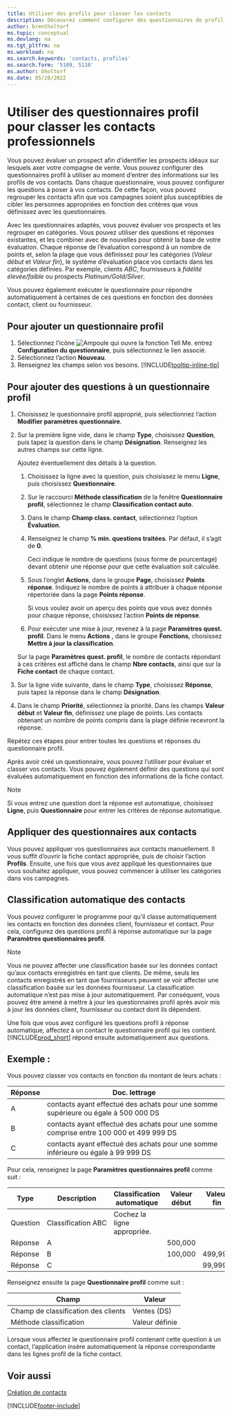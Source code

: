 ```yaml
---
title: Utiliser des profils pour classer les contacts
description: Découvrez comment configurer des questionnaires de profil pour aider à classer les profils de vos contacts professionnels.
author: brentholtorf
ms.topic: conceptual
ms.devlang: na
ms.tgt_pltfrm: na
ms.workload: na
ms.search.keywords: 'contacts, profiles'
ms.search.form: '5109, 5110'
ms.author: bholtorf
ms.date: 05/20/2022
---
```


# Utiliser des questionnaires profil pour classer les contacts professionnels

Vous pouvez évaluer un prospect afin d’identifier les prospects idéaux sur lesquels axer votre compagne de vente. Vous pouvez configurer des questionnaires profil à utiliser au moment d’entrer des informations sur les profils de vos contacts. Dans chaque questionnaire, vous pouvez configurer les questions à poser à vos contacts. De cette façon, vous pouvez regrouper les contacts afin que vos campagnes soient plus susceptibles de cibler les personnes appropriées en fonction des critères que vous définissez avec les questionnaires.  

Avec les questionnaires adaptés, vous pouvez évaluer vos prospects et les regrouper en catégories. Vous pouvez utiliser des questions et réponses existantes, et les combiner avec de nouvelles pour obtenir la base de votre évaluation. Chaque réponse de l’évaluation correspond à un nombre de points et, selon la plage que vous définissez pour les catégories (*Valeur début* et *Valeur fin*), le système d’évaluation place vos contacts dans les catégories définies. Par exemple, clients *ABC*, fournisseurs à *fidélité élevée/faible* ou prospects *Platinum/Gold/Silver*.  

Vous pouvez également exécuter le questionnaire pour répondre automatiquement à certaines de ces questions en fonction des données contact, client ou fournisseur.  

## Pour ajouter un questionnaire profil

1. Sélectionnez l’icône ![Ampoule qui ouvre la fonction Tell Me.](media/ui-search/search_small.png "Dites-moi ce que vous voulez faire") entrez **Configuration du questionnaire**, puis sélectionnez le lien associé.  
2. Sélectionnez l’action **Nouveau**.  
3. Renseignez les champs selon vos besoins. [!INCLUDE[tooltip-inline-tip](includes/tooltip-inline-tip_md.md)]  

## Pour ajouter des questions à un questionnaire profil

1. Choisissez le questionnaire profil approprié, puis sélectionnez l’action **Modifier paramètres questionnaire**.  
2. Sur la première ligne vide, dans le champ **Type**, choisissez **Question**, puis tapez la question dans le champ **Désignation**. Renseignez les autres champs sur cette ligne.  

    Ajoutez éventuellement des détails à la question.

    1. Choisissez la ligne avec la question, puis choisissez le menu **Ligne**, puis choisissez **Questionnaire**.  

    2. Sur le raccourci **Méthode classification** de la fenêtre **Questionnaire profil**, sélectionnez le champ **Classification contact auto**.  

    3. Dans le champ **Champ class. contact**, sélectionnez l’option **Évaluation**.  

    4. Renseignez le champ **% min. questions traitées**. Par défaut, il s’agit de **0**.  

        Ceci indique le nombre de questions (sous forme de pourcentage) devant obtenir une réponse pour que cette évaluation soit calculée.

    5. Sous l’onglet **Actions**, dans le groupe **Page**, choisissez **Points réponse**. Indiquez le nombre de points à attribuer à chaque réponse répertoriée dans la page **Points réponse**.

        Si vous voulez avoir un aperçu des points que vous avez donnés pour chaque réponse, choisissez l’action **Points de réponse**.

    6. Pour exécuter une mise à jour, revenez à la page **Paramètres quest. profil**. Dans le menu **Actions** , dans le groupe **Fonctions**, choisissez **Mettre à jour la classification**.

    Sur la page **Paramètres quest. profil**, le nombre de contacts répondant à ces critères est affiché dans le champ **Nbre contacts**, ainsi que sur la **Fiche contact** de chaque contact.

3. Sur la ligne vide suivante, dans le champ **Type**, choisissez **Réponse**, puis tapez la réponse dans le champ **Désignation**.  
4. Dans le champ **Priorité**, sélectionnez la priorité. Dans les champs **Valeur début** et **Valeur fin**, définissez une plage de points. Les contacts obtenant un nombre de points compris dans la plage définie recevront la réponse.  

Répétez ces étapes pour entrer toutes les questions et réponses du questionnaire profil.

Après avoir créé un questionnaire, vous pouvez l’utiliser pour évaluer et classer vos contacts. Vous pouvez également définir des questions qui sont évaluées automatiquement en fonction des informations de la fiche contact.  

> [!NOTE]
> Si vous entrez une question dont la réponse est automatique, choisissez **Ligne**, puis **Questionnaire** pour entrer les critères de réponse automatique.

## Appliquer des questionnaires aux contacts

Vous pouvez appliquer vos questionnaires aux contacts manuellement. Il vous suffit d’ouvrir la fiche contact appropriée, puis de choisir l’action **Profils**. Ensuite, une fois que vous avez appliqué les questionnaires que vous souhaitez appliquer, vous pouvez commencer à utiliser les catégories dans vos campagnes.  

## Classification automatique des contacts

Vous pouvez configurer le programme pour qu’il classe automatiquement les contacts en fonction des données client, fournisseur et contact. Pour cela, configurez des questions profil à réponse automatique sur la page **Paramètres questionnaires profil**.  

> [!NOTE]
> Vous ne pouvez affecter une classification basée sur les données contact qu’aux contacts enregistrés en tant que clients. De même, seuls les contacts enregistrés en tant que fournisseurs peuvent se voir affecter une classification basée sur les données fournisseur. La classification automatique n’est pas mise à jour automatiquement. Par conséquent, vous pouvez être amené à mettre à jour les questionnaires profil après avoir mis à jour les données client, fournisseur ou contact dont ils dépendent.  

Une fois que vous avez configuré les questions profil à réponse automatique, affectez à un contact le questionnaire profil qui les contient. [!INCLUDE[prod_short](includes/prod_short.md)] répond ensuite automatiquement aux questions.  

## Exemple :

Vous pouvez classer vos contacts en fonction du montant de leurs achats :

|Réponse|Doc. lettrage|
|--- |--- |
|A|contacts ayant effectué des achats pour une somme supérieure ou égale à 500 000 DS|
|B|contacts ayant effectué des achats pour une somme comprise entre 100 000 et 499 999 DS|
|C|contacts ayant effectué des achats pour une somme inférieure ou égale à 99 999 DS|

Pour cela, renseignez la page **Paramètres questionnaires profil** comme suit :

| Type     | Description        | Classification automatique     | Valeur début | Valeur fin |
|----------|--------------------|------------------------------|------------|----------|
| Question | Classification ABC | Cochez la ligne appropriée. |            |          |
| Réponse   | A                  |                              | 500,000    |          |
| Réponse   | B                  |                              | 100,000    | 499,999  |
| Réponse   | C                  |                              |            | 99,999   |

Renseignez ensuite la page **Questionnaire profil** comme suit :

| Champ                         | Valeur         |
|-------------------------------|---------------|
| Champ de classification des clients | Ventes (DS)   |
| Méthode classification         | Valeur définie |

Lorsque vous affectez le questionnaire profil contenant cette question à un contact, l’application insère automatiquement la réponse correspondante dans les lignes profil de la fiche contact.

## Voir aussi

[Création de contacts](marketing-create-contact-companies.md)  


[!INCLUDE[footer-include](includes/footer-banner.md)]